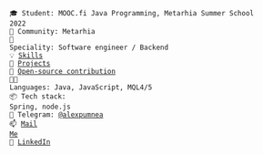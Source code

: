 <code>🎓 Student: MOOC.fi Java Programming, Metarhia Summer School 2022</code><br>
<code>👋 Community: Metarhia</code></br>
<code>👷 Speciality: Software engineer / Backend</code><br>
<code>💡 [Skills](SKILLS.md)</code><br>
<code>🧻 [Projects](PROJECTS.md)</code><br>
<code>👀 [Open-source contribution](CONTRIBUTION.md)</code><br>
<code>🧑‍💻 Languages: Java, JavaScript, MQL4/5</code><br>
<code>📦 Tech stack: Spring, node.js</code><br>
<code>💬 Telegram: [@alexpumnea](https://telegram.me/alexpumnea)</code><br>
<code>📫 [Mail Me](mailto:alexandr.pumnea@gmail.com)</code><br>
<code>📯 [LinkedIn](https://www.linkedin.com/in/alexandr-pumnea/)</code><br>
